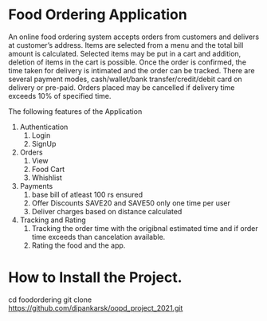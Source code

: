 # Food Ordering Application 

An online food ordering system accepts orders from customers and delivers at customer’s
address. Items are selected from a menu and the total bill amount is calculated. Selected items
may be put in a cart and addition, deletion of items in the cart is possible. Once the order is
confirmed, the time taken for delivery is intimated and the order can be tracked. There are
several payment modes, cash/wallet/bank transfer/credit/debit card on delivery or pre-paid.
Orders placed may be cancelled if delivery time exceeds 10% of specified time.

The following features of the Application

1. Authentication
   1. Login
   2. SignUp
2. Orders
   1. View
   2. Food Cart
   3. Whishlist
3. Payments
   1. base bill of atleast 100 rs ensured
   2. Offer Discounts SAVE20 and SAVE50 only one time per user
   3. Deliver charges based on distance calculated
4. Tracking and Rating
   1. Tracking the order time with the origibnal estimated time and if order time exceeds than cancelation available.
   2.  Rating the food and the app.

# How to Install the Project.

 cd foodordering
 git clone https://github.com/dipankarsk/oopd_project_2021.git